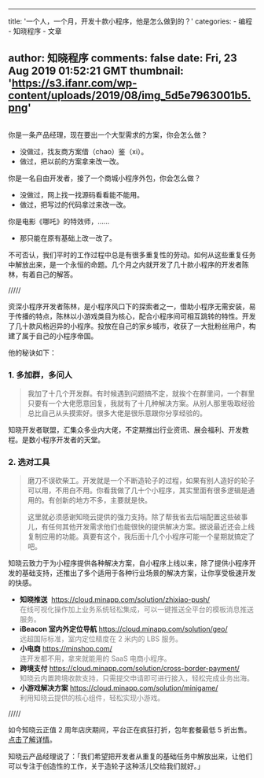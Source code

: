 
---
title: '一个人，一个月，开发十款小程序，他是怎么做到的？'
categories: 
    - 编程
    - 知晓程序
    - 文章

author: 知晓程序
comments: false
date: Fri, 23 Aug 2019 01:52:21 GMT
thumbnail: 'https://s3.ifanr.com/wp-content/uploads/2019/08/img_5d5e7963001b5.png'
---

<div>   
<p id="xxJZngs"><img class="alignnone size-full wp-image-1251187 " src="https://s3.ifanr.com/wp-content/uploads/2019/08/img_5d5e7963001b5.png" alt srcset="https://s3.ifanr.com/wp-content/uploads/2019/08/img_5d5e7963001b5.png 1000w, https://s3.ifanr.com/wp-content/uploads/2019/08/img_5d5e7963001b5-360x240.png 360w, https://s3.ifanr.com/wp-content/uploads/2019/08/img_5d5e7963001b5-768x511.png 768w" sizes="(max-width: 1000px) 100vw, 1000px" referrerpolicy="no-referrer"></p>
<p>你是一条产品经理，现在要出一个大型需求的方案，你会怎么做？</p>
<ul>
<li>没做过，找友商方案借（chao）鉴（xi）。</li>
<li>做过，把以前的方案拿来改一改。</li>
</ul>
<p>你是一名自由开发者，接了一个商城小程序外包，你会怎么做？</p>
<ul>
<li>没做过，网上找一找源码看看能不能用。</li>
<li>做过，把写过的代码拿过来改一改。</li>
</ul>
<p>你是电影《哪吒》的特效师，……</p>
<ul>
<li>那只能在原有基础上改一改了。</li>
</ul>
<p>不可否认，我们平时的工作过程中总是有很多重复性的劳动。如何从这些重复任务中解放出来，是一个永恒的命题。几个月之内就开发了几十款小程序的开发者陈林，有着自己的解答。</p>
<div class="editor-section-slice">/////</div>
<p>资深小程序开发者陈林，是小程序风口下的探索者之一，借助小程序无需安装，易于传播的特点，陈林以小游戏类目为核心，配合小程序间可相互跳转的特性。开发了几十款风格迥异的小程序。投放在自己的家乡城市，收获了一大批粉丝用户，构建了属于自己的小程序帝国。</p>
<p>他的秘诀如下：</p>
<h3>1. 多加群，多问人</h3>
<blockquote><p>我加了十几个开发群。有时候遇到问题搞不定，就挨个在群里问，一个群里只要有一个大佬愿意回复，我就有了十几种解决方案。从别人那里吸取经验总比自己从头摸索好。很多大佬是很乐意跟你分享经验的。</p></blockquote>
<p>知晓开发者联盟，汇集众多业内大佬，不定期推出行业资讯、展会福利、开发教程。是数小程序开发者的天堂。</p>
<h3>2. 选对工具</h3>
<blockquote><p>磨刀不误砍柴工。开发就是一个不断造轮子的过程，如果有别人造好的轮子可以用，不用白不用。你看我做了几十个小程序，其实里面有很多逻辑是通用的。有创新的地方不多，主要就是快。</p>
<p>这里就必须感谢知晓云提供的强力支持。除了帮我省去后端配置这些破事儿，有任何其他开发需求他们也能很快的提供解决方案。据说最近还会上线复制应用的功能。真要有这个，我后面十几个小程序可能一个星期就搞定了吧。</p></blockquote>
<p>知晓云致力于为小程序提供各种解决方案，自小程序上线以来，除了提供小程序开发的基础支持，还推出了多个适用于各种行业场景的解决方案，让你享受极速开发的快感。</p>
<ul>
<li><strong>知晓推送</strong>  <a href="https://cloud.minapp.com/solution/zhixiao-push/">https://cloud.minapp.com/solution/zhixiao-push/</a><br>
<span style="color: #808080;">在线可视化操作加上业务系统轻松集成，可以一键推送全平台的模板消息推送服务。</span></li>
<li><strong>iBeacon 室内外定位导航</strong> <a href="https://cloud.minapp.com/solution/geo/">https://cloud.minapp.com/solution/geo/</a><br>
<span style="color: #808080;">远超国际标准，室内定位精度在 2 米内的 LBS 服务。</span></li>
<li><strong>小电商</strong> <a href="https://minshop.com/">https://minshop.com/</a><br>
<span style="color: #808080;">连开发都不用，拿来就能用的 SaaS 电商小程序。</span></li>
<li><strong>跨境支付</strong> <a href="https://cloud.minapp.com/solution/cross-border-payment/">https://cloud.minapp.com/solution/cross-border-payment/</a><br>
<span style="color: #808080;">知晓云内置跨境收款支持，只需提交申请即可进行接入，轻松完成业务出海。</span></li>
<li><strong>小游戏解决方案</strong> <a href="https://cloud.minapp.com/solution/minigame/">https://cloud.minapp.com/solution/minigame/</a><br>
<span style="color: #808080;">利用知晓云提供的核心组件，轻松实现小游戏。</span></li>
</ul>
<div class="editor-section-slice">/////</div>
<p>如今知晓云正值 2 周年店庆期间，平台正在疯狂打折，包年套餐最低 5 折出售。<a href="https://cloud.minapp.com/dashboard/">点击了解详情</a>。</p>
<p>知晓云产品经理说了：「我们希望把开发者从重复的基础任务中解放出来，让他们可以专注于创造性的工作，关于造轮子这种活儿交给我们就好。」</p>
  
</div>
            